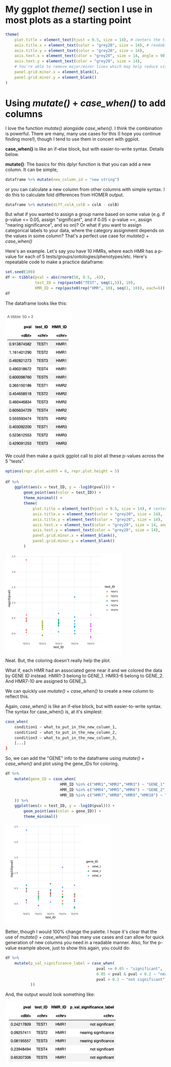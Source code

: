 # My ggplot *theme()* section I use in most plots as a starting point
```R
theme(
    plot.title = element_text(hjust = 0.5, size = 14), # centers the title
    axis.title.x = element_text(color = "grey20", size = 14), # readable font size in Jupyter, YMMV
    axis.title.y = element_text(color = "grey20", size = 14),
    axis.text.x = element_text(color = "grey20", size = 14, angle = 90, hjust = 1), # adjusts x-axis to vertical
    axis.text.y = element_text(color = "grey20", size = 14),
    # You're able to remove major/minor lines which may help reduce visual clutter
    panel.grid.minor.x = element_blank(), 
    panel.grid.minor.y = element_blank()
)
```

# Using *mutate()* + *case_when()* to add columns
I love the function *mutate()* alongside *case_when()*. I think the combination is powerful. There are many, many use cases for this (I hope you continue finding more!), though I tend to use them in concert with ggplot.

**case_when()** is like an if-else block, but with easier-to-write syntax. Details below.

**mutate()**: The basics for this dplyr function is that you can add a new column. It can be simple, 
```R
dataframe %>% mutate(new_column_id = "new string")
```
or you can calculate a new column from other columns with simple syntax. I do this to calculate fold differences from HOMER output. 
```R
dataframe %>% mutate(diff_colA_colB = colA - colB)
```

But what if you wanted to assign a group name based on some value (e.g. if p-value <= 0.05, assign "significant", and if  0.05 < p-value =<, assign "nearing significance", and so on)? Or what if you want to assign categorical labels to your data, where the category assignment depends on the values in some column? That's a perfect use case for *mutate()* + *case_when()*

Here's an example. Let's say you have 10 HMRs, where each HMR has a p-value for each of 5 tests/groups/ontologies/phenotypes/etc. Here's repeatable code to make a practice dataframe: 
```R
set.seed(100)
df <- tibble(pval = abs(rnorm(50, 0.5, .4)),
             test_ID = rep(paste0("TEST", seq(1,5)), 10),
             HMR_ID = rep(paste0(rep("HMR", 10), seq(1, 10)), each=5))
df
```
The dataframe looks like this: 

![alt text](https://github.com/t-scott/Tutorials/blob/main/tutorial_imgs/Screenshot_mutate_case_when_practice_dataframe.png)


We could then make a quick ggplot call to plot all these p-values across the 5 "tests". 
```R
options(repr.plot.width = 6, repr.plot.height = 5)

df %>%
    ggplot(aes(x = test_ID, y = -log10(pval))) +
        geom_point(aes(color = test_ID)) +
        theme_minimal() +
        theme(
            plot.title = element_text(hjust = 0.5, size = 14), # centers the title
            axis.title.x = element_text(color = "grey20", size = 14),
            axis.title.y = element_text(color = "grey20", size = 14),
            axis.text.x = element_text(color = "grey20", size = 14, angle = 90, hjust = 1), # adjusts x-axis to vertical
            axis.text.y = element_text(color = "grey20", size = 14),
            panel.grid.minor.x = element_blank(),
            panel.grid.minor.y = element_blank()
        )
```
![alt text](https://github.com/t-scott/Tutorials/blob/main/tutorial_imgs/Screenshot_mutate_case_when_premutate.png)


Neat. But, the coloring doesn't really help the plot. 

What if, each HMR had an associated gene near it and we colored the data by GENE ID instead. HMR1-3 belong to GENE_1. HMR3-6 belong to GENE_2. And HMR7-10 are assigned to GENE_3. 

We can quickly use *mutate()* + *case_when()* to create a new column to reflect this. 

Again, *case_when()* is like an if-else block, but with easier-to-write syntax. The syntax for case_when() is, at it's simplest:
```R
case_when(
    condition1 ~ what_to_put_in_the_new_column_1,
    condition2 ~ what_to_put_in_the_new_column_2,
    condition3 ~ what_to_put_in_the_new_column_3,
    [...]
}
```

So, we can add the "GENE" info to the dataframe using *mutate()* + *case_when()* and plot using the gene_IDs for coloring. 
```R
df %>%
    mutate(gene_ID = case_when(
                        HMR_ID %in% c("HMR1","HMR2","HMR3") ~ "GENE_1",
                        HMR_ID %in% c("HMR4","HMR5","HMR6") ~ "GENE_2",
                        HMR_ID %in% c("HMR7","HMR8","HMR9","HMR10") ~ "GENE_3",
    )) %>%
    ggplot(aes(x = test_ID, y = -log10(pval))) +
        geom_point(aes(color = gene_ID)) +
        theme_minimal()
```
![alt text](https://github.com/t-scott/Tutorials/blob/main/tutorial_imgs/Screenshot_mutate_case_when_postmutate.png)

Better, though I would 100% change the palette. I hope it's clear that the use of *mutate()* + *case_when()* has many use cases and can allow for quick generation of new columns you need in a readable manner. Also, for the p-value example above, just to show this again, you could do:
```R
df %>%
    mutate(p_val_significance_label = case_when(
                                        pval <= 0.05 ~ "significant",
                                        0.05 < pval & pval < 0.2 ~ "nearing significance", 
                                        pval > 0.2 ~ "not significant"
           ))
```
And, the output would look something like: 

![alt text](https://github.com/t-scott/Tutorials/blob/main/tutorial_imgs/Screenshot_mutate_case_when_pval_example.png)












